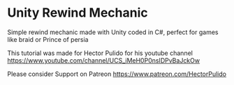 # Unity Rewind Mechanic
Simple rewind mechanic made with Unity coded in C#, perfect for games like braid or Prince of persia

This tutorial was made for Hector Pulido for his youtube channel https://www.youtube.com/channel/UCS_iMeH0P0nsIDPvBaJckOw

Please consider Support on Patreon https://www.patreon.com/HectorPulido

